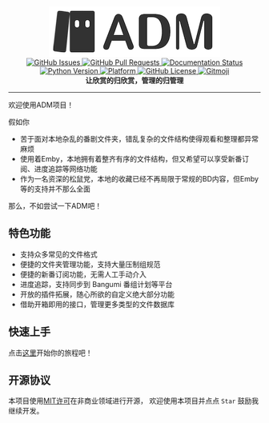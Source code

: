 <div align="center">
    <div>
        <img src="./mini_logo.png" alt="Logo"/>
    </div>
    <div>
        <a href="https://github.com/yhdsl/Anime-Database-Manager/issues" target="_blank">
            <img src="https://img.shields.io/github/issues/yhdsl/Anime-Database-Manager" alt="GitHub Issues">
        </a>
        <a href="https://github.com/yhdsl/Anime-Database-Manager/pulls" target="_blank">
            <img src="https://img.shields.io/github/issues-pr/yhdsl/Anime-Database-Manager" alt="GitHub Pull Requests">
        </a>
        <a href="https://anime-database-manager.readthedocs.io/zh_CN/latest/?badge=latest" target="_blank">
            <img src="https://readthedocs.org/projects/anime-database-manager/badge/?version=latest" alt="Documentation Status"/>
        </a>
    </div>
    <div>
        <a href="https://www.python.org/downloads/" target="_blank">
            <img src="https://img.shields.io/badge/python-3.10-blue" alt="Python Version">
        </a>
        <a href="https://github.com/yhdsl/Anime-Database-Manager" target="_blank">
            <img src="https://img.shields.io/badge/platform-Windows-lightgrey" alt="Platform">
        </a>
        <a href="https://github.com/yhdsl/Anime-Database-Manager/blob/main/LICENSE" target="_blank">
            <img src="https://img.shields.io/github/license/yhdsl/Anime-Database-Manager" alt="GitHub License">
        </a>
        <a href="https://gitmoji.dev" target="_blank">
          <img src="https://img.shields.io/badge/gitmoji-%20😜%20😍-FFDD67.svg" alt="Gitmoji">
        </a>
    </div>
    <div>
        <b>让欣赏的归欣赏，管理的归管理</b>
    </div>
</div>

-----

欢迎使用ADM项目！

假如你

- 苦于面对本地杂乱的番剧文件夹，错乱复杂的文件结构使得观看和整理都异常麻烦
- 使用着Emby，本地拥有着整齐有序的文件结构，但又希望可以享受新番订阅、进度追踪等网络功能
- 作为一名资深的松鼠党，本地的收藏已经不再局限于常规的BD内容，但Emby等的支持并不那么全面

那么，不如尝试一下ADM吧！

## 特色功能

+ 支持众多常见的文件格式
+ 便捷的文件夹管理功能，支持大量压制组规范
+ 便捷的新番订阅功能，无需人工手动介入
+ 进度追踪，支持同步到 Bangumi 番组计划等平台
+ 开放的插件拓展，随心所欲的自定义绝大部分功能
+ 借助开箱即用的接口，管理更多类型的文件数据库

## 快速上手

点击[这里](https://anime-database-manager.readthedocs.io/zh_CN/latest/)开始你的旅程吧！

## 开源协议

本项目使用[MIT许可](https://github.com/yhdsl/Anime-Database-Manager/blob/main/LICENSE)在非商业领域进行开源，
欢迎使用本项目并点点 `Star` 鼓励我继续开发。
